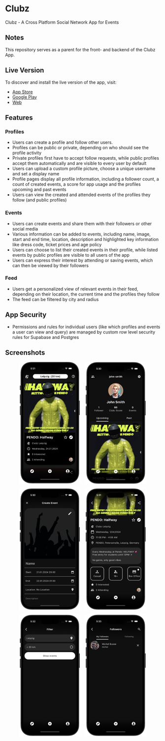 # Clubz

Clubz - A Cross Platform Social Network App for Events

## Notes

This repository serves as a parent for the front- and backend of the Clubz App.

## Live Version

To discover and install the live version of the app, visit:

- [App Store](https://apps.apple.com/en/app/clubz/id6444685917)
- [Google Play](https://play.google.com/store/apps/details?id=com.m_to_b.clubz)
- [Web](https://clubz.one)

## Features

### Profiles
- Users can create a profile and follow other users.
- Profiles can be public or private, depending on who should see the profile activity
- Private profiles first have to accept follow requests, while public profiles accept them automatically and are visible to every user by default
- Users can upload a custom profile picture, choose a unique username and set a display name
- Profile pages display all profile information, including a follower count, a count of created events, a score for app usage and the profiles upcoming and past events 
- Users can view the created and attended events of the profiles they follow (and public profiles)

### Events
- Users can create events and share them with their  followers or other social media
- Various information can be added to events, including  name, image, start and end time, location, description and highlighted key information like dress code, ticket prices and age policy
- Users can choose to list their created events in their profile, while listed events by public profiles are visible to all users of the app
- Users can express their interest by attending or saving events, which can then be viewed by their followers 

### Feed
- Users get a personalized view of relevant events in their feed, depending on their location, the current time and the profiles they follow
- The feed can be filtered by city and radius

## App Security
- Permissions and rules for individual users (like which profiles and events a user can view and query) are managed by custom row level security rules for Supabase and Postgres

## Screenshots
<div style="display: flex; flex-direction: row; flex-wrap: wrap; justify-content: center; align-items: center; gap: 1em;">
<img src="./screenshots/feed.png" alt="feed example" width = "200em" >
<img src="./screenshots/profile.png" alt="profile example" width = "200em" >
<img src="./screenshots/edit-event.png" alt="edit event example" width = "200em">
<img src="./screenshots/event-details.png" alt="event details example" width = "200em" >
<img src="./screenshots/filter.png" alt="filter example" width = "200em" >
<img src="./screenshots/followers.png" alt="followers example" width = "200em" >